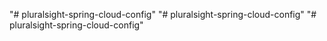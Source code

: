 "# pluralsight-spring-cloud-config" 
"# pluralsight-spring-cloud-config" 
"# pluralsight-spring-cloud-config" 
